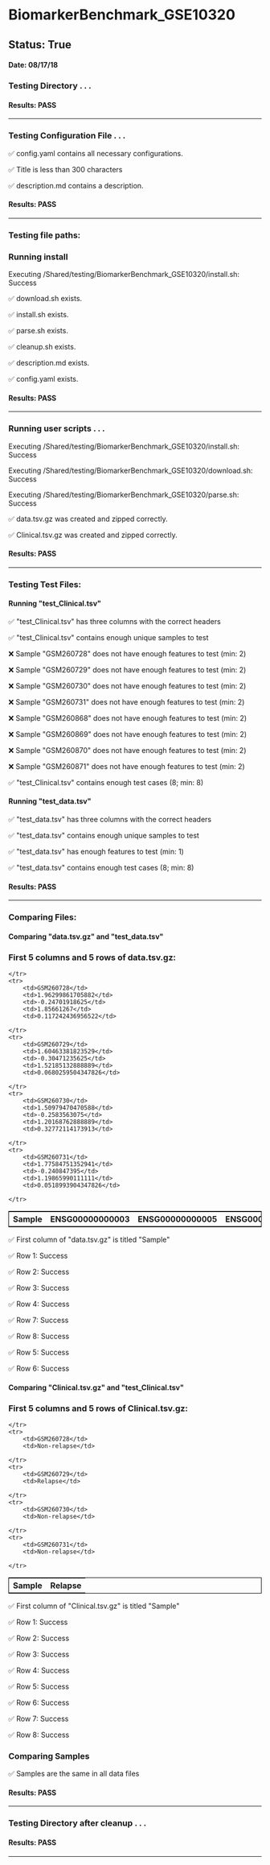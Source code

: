 # BiomarkerBenchmark_GSE10320
## Status: True
#### Date: 08/17/18
### Testing Directory . . .

#### Results: PASS
---
### Testing Configuration File . . .

&#9989;	config.yaml contains all necessary configurations.

&#9989;	Title is less than 300 characters

&#9989;	description.md contains a description.

#### Results: PASS
---

### Testing file paths:

### Running install

Executing /Shared/testing/BiomarkerBenchmark_GSE10320/install.sh: Success

&#9989;	download.sh exists.

&#9989;	install.sh exists.

&#9989;	parse.sh exists.

&#9989;	cleanup.sh exists.

&#9989;	description.md exists.

&#9989;	config.yaml exists.

#### Results: PASS
---
### Running user scripts . . .

Executing /Shared/testing/BiomarkerBenchmark_GSE10320/install.sh: Success

Executing /Shared/testing/BiomarkerBenchmark_GSE10320/download.sh: Success

Executing /Shared/testing/BiomarkerBenchmark_GSE10320/parse.sh: Success

&#9989;	data.tsv.gz was created and zipped correctly.

&#9989;	Clinical.tsv.gz was created and zipped correctly.

#### Results: PASS
---
### Testing Test Files:

#### Running "test_Clinical.tsv"

&#9989;	"test_Clinical.tsv" has three columns with the correct headers

&#9989;	"test_Clinical.tsv" contains enough unique samples to test

&#10060;	Sample "GSM260728" does not have enough features to test (min: 2)

&#10060;	Sample "GSM260729" does not have enough features to test (min: 2)

&#10060;	Sample "GSM260730" does not have enough features to test (min: 2)

&#10060;	Sample "GSM260731" does not have enough features to test (min: 2)

&#10060;	Sample "GSM260868" does not have enough features to test (min: 2)

&#10060;	Sample "GSM260869" does not have enough features to test (min: 2)

&#10060;	Sample "GSM260870" does not have enough features to test (min: 2)

&#10060;	Sample "GSM260871" does not have enough features to test (min: 2)

&#9989;	"test_Clinical.tsv" contains enough test cases (8; min: 8)

#### Running "test_data.tsv"

&#9989;	"test_data.tsv" has three columns with the correct headers

&#9989;	"test_data.tsv" contains enough unique samples to test

&#9989;	"test_data.tsv" has enough features to test (min: 1)

&#9989;	"test_data.tsv" contains enough test cases (8; min: 8)

#### Results: PASS
---
### Comparing Files:

#### Comparing "data.tsv.gz" and "test_data.tsv"


### First 5 columns and 5 rows of data.tsv.gz:

<table style="width:100%; border: 1px solid black;">
	<tr>
		<th>Sample</th>
		<th>ENSG00000000003</th>
		<th>ENSG00000000005</th>
		<th>ENSG00000000419</th>
		<th>ENSG00000000457</th>

	</tr>
	<tr>
		<td>GSM260728</td>
		<td>1.96299861705882</td>
		<td>-0.24701918625</td>
		<td>1.85661267</td>
		<td>0.117242436956522</td>

	</tr>
	<tr>
		<td>GSM260729</td>
		<td>1.60463381823529</td>
		<td>-0.30471235625</td>
		<td>1.52185132888889</td>
		<td>0.0680259504347826</td>

	</tr>
	<tr>
		<td>GSM260730</td>
		<td>1.50979470470588</td>
		<td>-0.2583563075</td>
		<td>1.20168762888889</td>
		<td>0.32772114173913</td>

	</tr>
	<tr>
		<td>GSM260731</td>
		<td>1.77584751352941</td>
		<td>-0.240847395</td>
		<td>1.19865990111111</td>
		<td>0.0518993904347826</td>

	</tr>
</table>
&#9989;	First column of "data.tsv.gz" is titled "Sample"

&#9989;	Row 1: Success

&#9989;	Row 2: Success

&#9989;	Row 3: Success

&#9989;	Row 4: Success

&#9989;	Row 7: Success

&#9989;	Row 8: Success

&#9989;	Row 5: Success

&#9989;	Row 6: Success

#### Comparing "Clinical.tsv.gz" and "test_Clinical.tsv"


### First 5 columns and 5 rows of Clinical.tsv.gz:

<table style="width:100%; border: 1px solid black;">
	<tr>
		<th>Sample</th>
		<th>Relapse</th>

	</tr>
	<tr>
		<td>GSM260728</td>
		<td>Non-relapse</td>

	</tr>
	<tr>
		<td>GSM260729</td>
		<td>Relapse</td>

	</tr>
	<tr>
		<td>GSM260730</td>
		<td>Non-relapse</td>

	</tr>
	<tr>
		<td>GSM260731</td>
		<td>Non-relapse</td>

	</tr>
</table>
&#9989;	First column of "Clinical.tsv.gz" is titled "Sample"

&#9989;	Row 1: Success

&#9989;	Row 2: Success

&#9989;	Row 3: Success

&#9989;	Row 4: Success

&#9989;	Row 5: Success

&#9989;	Row 6: Success

&#9989;	Row 7: Success

&#9989;	Row 8: Success

### Comparing Samples

&#9989;	Samples are the same in all data files

#### Results: PASS
---
### Testing Directory after cleanup . . .

#### Results: PASS
---
